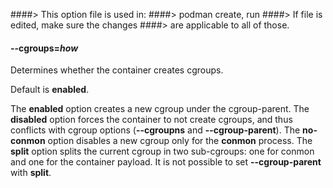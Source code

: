 ####> This option file is used in:
####>   podman create, run
####> If file is edited, make sure the changes
####> are applicable to all of those.
#### **--cgroups**=*how*

Determines whether the container creates cgroups.

Default is **enabled**.

The **enabled** option creates a new cgroup under the cgroup-parent.
The **disabled** option forces the container to not create cgroups, and thus conflicts with cgroup options (**--cgroupns** and **--cgroup-parent**).
The **no-conmon** option disables a new cgroup only for the **conmon** process.
The **split** option splits the current cgroup in two sub-cgroups: one for conmon and one for the container payload. It is not possible to set **--cgroup-parent** with **split**.
